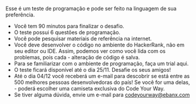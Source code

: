 Esse é um teste de programação e pode ser feito na linguagem de sua preferência.

- Você tem 90 minutos para finalizar o desafio.
- O teste possui 6 questões de programação.
- Você pode pesquisar materiais de referência na internet.
- Você deve desenvolver o código no ambiente do HackerRank, não em seu editor ou IDE. Assim, podemos ver como você lida com os problemas, pois cada - alteração de código é salva.
- Para se familiarizar com o ambiente de programação, faça um trial aqui.
- O teste ficará disponível até o dia 25/11. Desafie os seus amigos!
- Até o dia 04/12 você receberá um e-mail para descobrir se está entre as 500 melhores pessoas desenvolvedoras do país! Se você for uma delas, - poderá escolher uma camiseta exclusiva do Code Your Way.
- Se tiver alguma dúvida, envie um e-mail para codeyourway@ebanx.com
